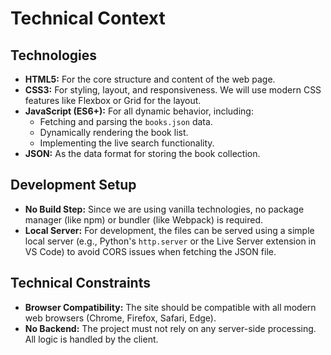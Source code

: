 # Technical Context

## Technologies

-   **HTML5:** For the core structure and content of the web page.
-   **CSS3:** For styling, layout, and responsiveness. We will use modern CSS features like Flexbox or Grid for the layout.
-   **JavaScript (ES6+):** For all dynamic behavior, including:
    -   Fetching and parsing the `books.json` data.
    -   Dynamically rendering the book list.
    -   Implementing the live search functionality.
-   **JSON:** As the data format for storing the book collection.

## Development Setup

-   **No Build Step:** Since we are using vanilla technologies, no package manager (like npm) or bundler (like Webpack) is required.
-   **Local Server:** For development, the files can be served using a simple local server (e.g., Python's `http.server` or the Live Server extension in VS Code) to avoid CORS issues when fetching the JSON file.

## Technical Constraints

-   **Browser Compatibility:** The site should be compatible with all modern web browsers (Chrome, Firefox, Safari, Edge).
-   **No Backend:** The project must not rely on any server-side processing. All logic is handled by the client.